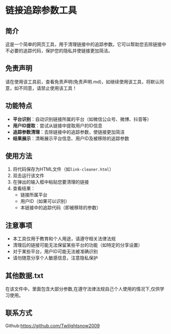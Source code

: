 # 链接追踪参数工具

## 简介

这是一个简单的网页工具，用于清理链接中的追踪参数。它可以帮助您去除链接中不必要的追踪代码，保护您的隐私并使链接更加简洁。

## 免责声明
请在使用该工具前，查看免责声明(免责声明.md)，如继续使用该工具，将默认同意，如不同意，请禁止使用该工具！

## 功能特点

- **平台识别**：自动识别链接所属的平台（如微信公众号、微博、抖音等）
- **用户ID提取**：尝试从链接中提取用户的ID信息
- **追踪参数清理**：去除链接中的追踪参数，使链接更加简洁
- **结果展示**：清晰展示平台信息、用户ID及被移除的追踪参数

## 使用方法

1. 将代码保存为HTML文件（如`link-cleaner.html`）
2. 双击运行该文件
3. 在弹出的输入框中粘贴您要清理的链接
4. 查看结果：
   - 链接所属平台
   - 用户ID（如果可以识别）
   - 本链接中的追踪代码（即被移除的参数）

## 注意事项

- 本工具仅用于教育和个人用途，请遵守相关法律法规
- 清理后的链接可能无法保留某些平台的功能（如特定的分享设置）
- 对于某些平台，用户ID可能无法被准确识别
- 请勿随意分享个人敏感信息，注意隐私保护

## 其他数据.txt
在该文件中，里面包含大部分参数,在遵守法律法规自己个人使用的情况下,仅供学习使用。

## 联系方式
Github:https://github.com/Twilightsnow2009
